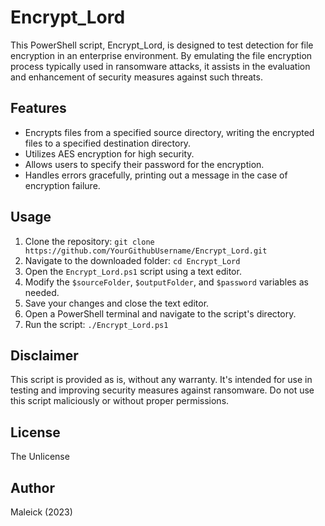 # Encrypt_Lord

This PowerShell script, Encrypt_Lord, is designed to test detection for file encryption in an enterprise environment. By emulating the file encryption process typically used in ransomware attacks, it assists in the evaluation and enhancement of security measures against such threats.

## Features

- Encrypts files from a specified source directory, writing the encrypted files to a specified destination directory.
- Utilizes AES encryption for high security.
- Allows users to specify their password for the encryption.
- Handles errors gracefully, printing out a message in the case of encryption failure.

## Usage

1. Clone the repository: `git clone https://github.com/YourGithubUsername/Encrypt_Lord.git`
2. Navigate to the downloaded folder: `cd Encrypt_Lord`
3. Open the `Encrypt_Lord.ps1` script using a text editor.
4. Modify the `$sourceFolder`, `$outputFolder`, and `$password` variables as needed.
5. Save your changes and close the text editor.
6. Open a PowerShell terminal and navigate to the script's directory.
7. Run the script: `./Encrypt_Lord.ps1`

## Disclaimer

This script is provided as is, without any warranty. It's intended for use in testing and improving security measures against ransomware. Do not use this script maliciously or without proper permissions.

## License

The Unlicense

## Author

Maleick (2023)
